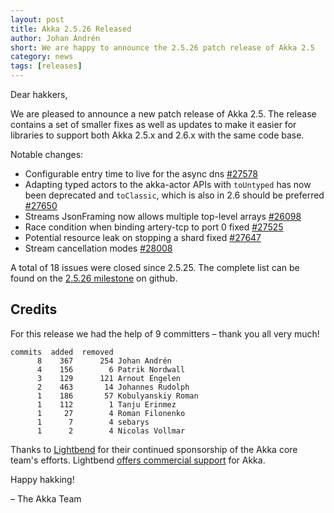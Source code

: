 ```yaml
---
layout: post
title: Akka 2.5.26 Released
author: Johan Andrén
short: We are happy to announce the 2.5.26 patch release of Akka 2.5
category: news
tags: [releases]
---
```


Dear hakkers,

We are pleased to announce a new patch release of Akka 2.5. The release contains a set of smaller fixes as well as updates to make it easier for libraries to support both Akka 2.5.x and 2.6.x with the same code base.

Notable changes:

 * Configurable entry time to live for the async dns [#27578](https://github.com/akka/akka/issues/27578)
 * Adapting typed actors to the akka-actor APIs with `toUntyped` has now been deprecated and `toClassic`, which is also in 2.6 should be preferred [#27650](https://github.com/akka/akka/pull/27650)
 * Streams JsonFraming now allows multiple top-level arrays [#26098](https://github.com/akka/akka/issues/26098) 
 * Race condition when binding artery-tcp to port 0 fixed [#27525](https://github.com/akka/akka/pull/27567) 
* Potential resource leak on stopping a shard fixed [#27647](https://github.com/akka/akka/issues/27647)
* Stream cancellation modes [#28008](https://github.com/akka/akka/pull/28008)

A total of 18 issues were closed since 2.5.25. The complete list can be found on the [2.5.26 milestone](https://github.com/akka/akka/milestone/149?closed=1) on github.

## Credits

For this release we had the help of 9 committers – thank you all very much!

```
commits  added  removed
      8    367      254 Johan Andrén
      4    156        6 Patrik Nordwall
      3    129      121 Arnout Engelen
      2    463       14 Johannes Rudolph
      1    186       57 Kobulyanskiy Roman
      1    112        1 Tanju Erinmez
      1     27        4 Roman Filonenko
      1      7        4 sebarys
      1      2        4 Nicolas Vollmar

```

Thanks to [Lightbend](https://www.lightbend.com/) for their continued sponsorship of the Akka core team's efforts. Lightbend [offers commercial support](https://www.lightbend.com/akka-platform#subscription)
for Akka.

Happy hakking!

– The Akka Team
